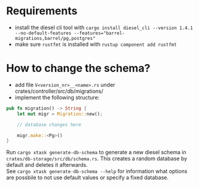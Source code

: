 <!--
SPDX-FileCopyrightText: OpenTalk GmbH <mail@opentalk.eu>

SPDX-License-Identifier: EUPL-1.2
-->

# Requirements

* install the diesel cli tool with `cargo install diesel_cli --version 1.4.1 --no-default-features --features="barrel-migrations,barrel/pg,postgres"`
* make sure `rustfmt` is installed with `rustup component add rustfmt`

# How to change the schema?

* add file `V<version_nr>__<name>.rs` under crates/controller/src/db/migrations/
* implement the following structure:

```rust
pub fn migration() -> String {
    let mut migr = Migration::new();

    // database changes here

    migr.make::<Pg>()
}
```

Run `cargo xtask generate-db-schema` to generate a new diesel schema in `crates/db-storage/src/db/schema.rs`.
This creates a random database by default and deletes it afterwards.  
See `cargo xtask generate-db-schema --help` for information what options are possbile to not use default values
or specify a fixed database.

